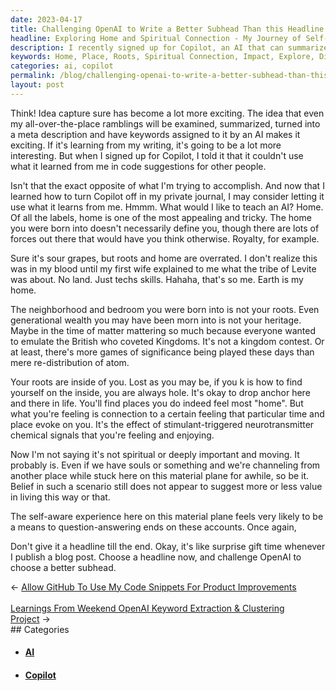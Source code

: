 ```yaml
---
date: 2023-04-17
title: Challenging OpenAI to Write a Better Subhead Than this Headline
headline: Exploring Home and Spiritual Connection - My Journey of Self-Discovery
description: I recently signed up for Copilot, an AI that can summarize and assign keywords to my writing. I'm exploring the idea of home and how it is not confined to the place you were born into. I'm discovering my roots are inside me and that I can find places I feel most at home. I'm also investigating spiritual connection and its impact on our lives. Read my blog post to explore these ideas with me.
keywords: Home, Place, Roots, Spiritual Connection, Impact, Explore, Discover, Copilot, AI, Writing, Summarize
categories: ai, copilot
permalink: /blog/challenging-openai-to-write-a-better-subhead-than-this-headline/
layout: post
---
```



Think! Idea capture sure has become a lot more exciting. The idea that even my
all-over-the-place ramblings will be examined, summarized, turned into a meta
description and have keywords assigned to it by an AI makes it exciting. If
it's learning from my writing, it's going to be a lot more interesting. But
when I signed up for Copilot, I told it that it couldn't use what it learned
from me in code suggestions for other people.

Isn't that the exact opposite of what I'm trying to accomplish. And now that I
learned how to turn Copilot off in my private journal, I may consider letting
it use what it learns from me. Hmmm. What would I like to teach an AI? Home. Of
all the labels, home is one of the most appealing and tricky. The home you were
born into doesn't necessarily define you, though there are lots of forces out
there that would have you think otherwise. Royalty, for example.

Sure it's sour grapes, but roots and home are overrated. I don't realize this
was in my blood until my first wife explained to me what the tribe of Levite
was about. No land. Just techs skills. Hahaha, that's so me. Earth is my home.

The neighborhood and bedroom you were born into is not your roots. Even
generational wealth you may have been morn into is not your heritage. Maybe in
the time of matter mattering so much because everyone wanted to emulate the
British who coveted Kingdoms. It's not a kingdom contest. Or at least, there's
more games of significance being played these days than mere re-distribution of
atom.

Your roots are inside of you. Lost as you may be, if you k is how to find
yourself on the inside, you are always hole. It's okay to drop anchor here and
there in life. You'll find places you do indeed feel most "home". But what
you're feeling is connection to a certain feeling that particular time and
place evoke on you. It's the effect of stimulant-triggered neurotransmitter
chemical signals that you're feeling and enjoying.

Now I'm not saying it's not spiritual or deeply important and moving. It
probably is. Even if we have souls or something and we're channeling from
another place while stuck here on this material plane for awhile, so be it.
Belief in such a scenario still does not appear to suggest more or less value
in living this way or that.

The self-aware experience here on this material plane feels very likely to be a
means to question-answering ends on these accounts.  Once again,

Don't give it a headline till the end. Okay, it's like surprise gift time
whenever I publish a blog post. Choose a headline now, and challenge OpenAI to
choose a better subhead.


<div class="post-nav"><div class="post-nav-prev"><span class="arrow">&larr;&nbsp;</span><a href="/blog/allow-github-to-use-my-code-snippets-for-product-improvements">Allow GitHub To Use My Code Snippets For Product Improvements</a></div> &nbsp; <div class="post-nav-next"><a href="/blog/learnings-from-weekend-openai-keyword-extraction-clustering-project">Learnings From Weekend OpenAI Keyword Extraction & Clustering Project</a><span class="arrow">&nbsp;&rarr;</span></div></div>
## Categories

<ul>
<li><h4><a href='/ai/'>AI</a></h4></li>
<li><h4><a href='/copilot/'>Copilot</a></h4></li></ul>